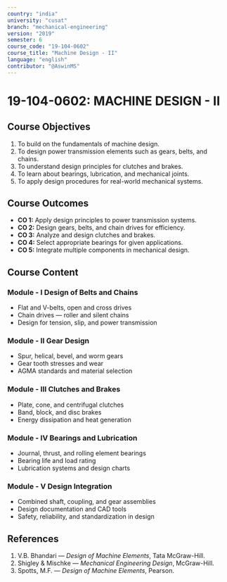 ```yaml
---
country: "india"
university: "cusat"
branch: "mechanical-engineering"
version: "2019"
semester: 6
course_code: "19-104-0602"
course_title: "Machine Design - II"
language: "english"
contributor: "@AswinMS"
---
```


# 19-104-0602: MACHINE DESIGN - II

## Course Objectives
1. To build on the fundamentals of machine design.
2. To design power transmission elements such as gears, belts, and chains.
3. To understand design principles for clutches and brakes.
4. To learn about bearings, lubrication, and mechanical joints.
5. To apply design procedures for real-world mechanical systems.

## Course Outcomes
* **CO 1:** Apply design principles to power transmission systems.
* **CO 2:** Design gears, belts, and chain drives for efficiency.
* **CO 3:** Analyze and design clutches and brakes.
* **CO 4:** Select appropriate bearings for given applications.
* **CO 5:** Integrate multiple components in mechanical design.

## Course Content

### Module - I Design of Belts and Chains
* Flat and V-belts, open and cross drives
* Chain drives — roller and silent chains
* Design for tension, slip, and power transmission

### Module - II Gear Design
* Spur, helical, bevel, and worm gears
* Gear tooth stresses and wear
* AGMA standards and material selection

### Module - III Clutches and Brakes
* Plate, cone, and centrifugal clutches
* Band, block, and disc brakes
* Energy dissipation and heat generation

### Module - IV Bearings and Lubrication
* Journal, thrust, and rolling element bearings
* Bearing life and load rating
* Lubrication systems and design charts

### Module - V Design Integration
* Combined shaft, coupling, and gear assemblies
* Design documentation and CAD tools
* Safety, reliability, and standardization in design

## References
1. V.B. Bhandari — *Design of Machine Elements*, Tata McGraw-Hill.
2. Shigley & Mischke — *Mechanical Engineering Design*, McGraw-Hill.
3. Spotts, M.F. — *Design of Machine Elements*, Pearson.
